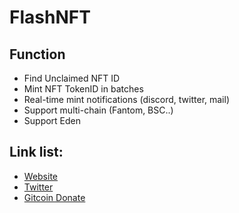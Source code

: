 # FlashNFT

## Function
- Find Unclaimed NFT ID
- Mint NFT TokenID in batches
- Real-time mint notifications (discord, twitter, mail)
- Support multi-chain (Fantom, BSC..)
- Support Eden

## Link list:
- [Website](https://flashnft.io)
- [Twitter](https://twitter.com/flashnfteth)
- [Gitcoin Donate](https://gitcoin.co/grants/3525/flashnftloot-tools)
